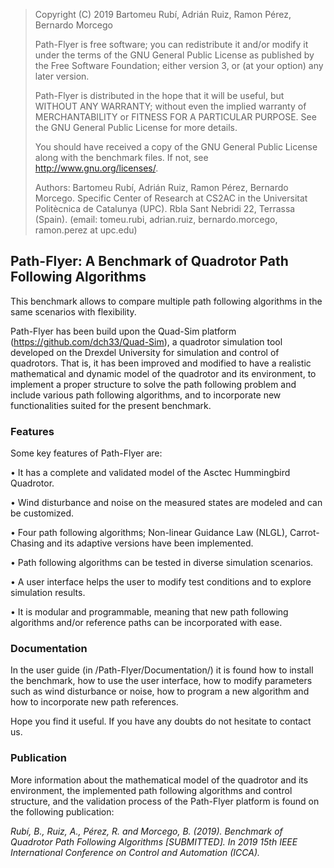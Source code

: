 
> Copyright (C) 2019 Bartomeu Rubí, Adrián Ruiz, Ramon Pérez, Bernardo Morcego
> 
> Path-Flyer is free software; you can redistribute it and/or modify
it under the terms of the GNU General Public License as published by
the Free Software Foundation; either version 3, or (at your option)
any later version.
> 
> Path-Flyer is distributed in the hope that it will be useful,
but WITHOUT ANY WARRANTY; without even the implied warranty of
MERCHANTABILITY or FITNESS FOR A PARTICULAR PURPOSE.  See the
GNU General Public License for more details.
> 
> You should have received a copy of the GNU General Public License
along with the benchmark files.  If not, see <http://www.gnu.org/licenses/>.
> 
> Authors: Bartomeu Rubı́, Adrián Ruiz, Ramon Pérez, Bernardo Morcego. 
Specific Center of Research at CS2AC in the Universitat Politècnica de Catalunya (UPC).
Rbla Sant Nebridi 22, Terrassa (Spain). (email: tomeu.rubi, adrian.ruiz, bernardo.morcego,
ramon.perez at upc.edu)

## Path-Flyer: A Benchmark of Quadrotor Path Following Algorithms

This benchmark allows to compare multiple path following algorithms in the same scenarios with flexibility. 

Path-Flyer has been build upon the Quad-Sim platform (https://github.com/dch33/Quad-Sim), a quadrotor simulation
tool developed on the Drexdel University for simulation and control of quadrotors. That is,
it has been improved and modified to have a realistic mathematical and dynamic model of the
quadrotor and its environment, to implement a proper structure to solve the path following
problem and include various path following algorithms, and to incorporate new functionalities 
suited for the present benchmark.

### Features

Some key features of Path-Flyer are:

• It has a complete and validated model of the Asctec Hummingbird Quadrotor.

• Wind disturbance and noise on the measured states are modeled and can be customized.

• Four path following algorithms; Non-linear Guidance Law (NLGL), Carrot-Chasing
and its adaptive versions have been implemented.

• Path following algorithms can be tested in diverse simulation scenarios.

• A user interface helps the user to modify test conditions and to explore simulation
results.

• It is modular and programmable, meaning that new path following algorithms and/or
reference paths can be incorporated with ease.

### Documentation

In the user guide (in /Path-Flyer/Documentation/) it is found how to install the benchmark, how to use the user interface,
how to modify parameters such as wind disturbance or noise, how to program a new algorithm and how to incorporate new path references.

Hope you find it useful. If you have any doubts do not hesitate to contact us.

### Publication

More information about the mathematical model of the quadrotor and its environment,
the implemented path following algorithms and control structure, and the validation
process of the Path-Flyer platform is found on the following publication:

*Rubı́, B., Ruiz, A., Pérez, R. and Morcego, B. (2019). Benchmark of Quadrotor Path Following
Algorithms [SUBMITTED]. In 2019 15th IEEE International Conference on Control and
Automation (ICCA).*
